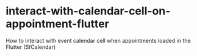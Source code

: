 # interact-with-calendar-cell-on-appointment-flutter
How to interact with event calendar cell when appointments loaded in the Flutter (SfCalendar)
